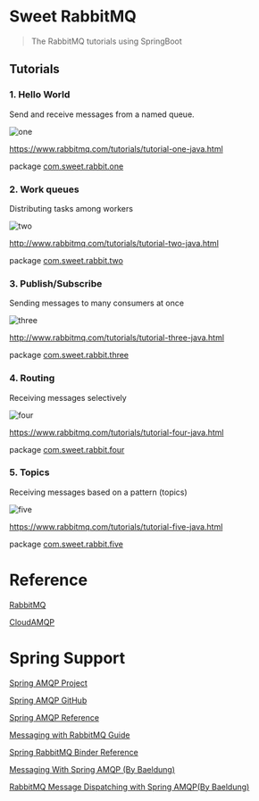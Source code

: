 # Sweet RabbitMQ

> The RabbitMQ tutorials using SpringBoot


## Tutorials

### 1. Hello World

Send and receive messages from a named queue.

![one](https://www.rabbitmq.com/img/tutorials/python-one.png)

https://www.rabbitmq.com/tutorials/tutorial-one-java.html

package [com.sweet.rabbit.one](src/main/java/com/sweet/rabbit/one)

### 2. Work queues


Distributing tasks among workers

![two](https://www.rabbitmq.com/img/tutorials/python-two.png)

http://www.rabbitmq.com/tutorials/tutorial-two-java.html

package [com.sweet.rabbit.two](src/main/java/com/sweet/rabbit/two)


### 3. Publish/Subscribe

Sending messages to many consumers at once

![three](https://www.rabbitmq.com/img/tutorials/python-three.png)

http://www.rabbitmq.com/tutorials/tutorial-three-java.html

package [com.sweet.rabbit.three](src/main/java/com/sweet/rabbit/three)


### 4. Routing

Receiving messages selectively

![four](https://www.rabbitmq.com/img/tutorials/python-four.png)

https://www.rabbitmq.com/tutorials/tutorial-four-java.html

package [com.sweet.rabbit.four](src/main/java/com/sweet/rabbit/four)


### 5. Topics

Receiving messages based on a pattern (topics)

![five](https://www.rabbitmq.com/img/tutorials/python-five.png)

https://www.rabbitmq.com/tutorials/tutorial-five-java.html

package [com.sweet.rabbit.five](src/main/java/com/sweet/rabbit/five)


# Reference

[RabbitMQ](https://www.rabbitmq.com)

[CloudAMQP](https://customer.cloudamqp.com/instance)


# Spring Support

[Spring AMQP Project](http://projects.spring.io/spring-amqp)

[Spring AMQP GitHub](https://github.com/spring-projects/spring-amqp)


[Spring AMQP Reference](http://docs.spring.io/spring-amqp/docs/current/reference/htmlsingle/)

[Messaging with RabbitMQ Guide](https://spring.io/guides/gs/messaging-rabbitmq/)

[Spring RabbitMQ Binder Reference](http://docs.spring.io/spring-cloud-stream/docs/Elmhurst.BUILD-SNAPSHOT/reference/htmlsingle/#_rabbitmq_binder)



[Messaging With Spring AMQP (By Baeldung)](http://www.baeldung.com/spring-amqp)

[RabbitMQ Message Dispatching with Spring AMQP(By Baeldung)](http://www.baeldung.com/rabbitmq-spring-amqp)
